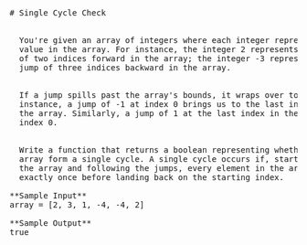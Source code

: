 <pre>
# Single Cycle Check


  You're given an array of integers where each integer represents a jump of its
  value in the array. For instance, the integer 2 represents a jump
  of two indices forward in the array; the integer -3 represents a
  jump of three indices backward in the array.


  If a jump spills past the array's bounds, it wraps over to the other side. For
  instance, a jump of -1 at index 0 brings us to the last index in
  the array. Similarly, a jump of 1 at the last index in the array brings us to
  index 0.


  Write a function that returns a boolean representing whether the jumps in the
  array form a single cycle. A single cycle occurs if, starting at any index in
  the array and following the jumps, every element in the array is visited
  exactly once before landing back on the starting index.

**Sample Input**
array = [2, 3, 1, -4, -4, 2]

**Sample Output**
true

</pre>